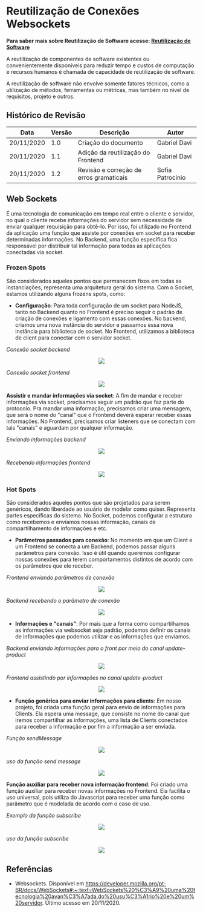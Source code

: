 # Reutilização de Conexões Websockets
**Para saber mais sobre Reutilização de Software acesse: [Reutilização de Software](Architecture/EstudoDirigido/reutilizacao.md)**

A reutilização de componentes de software existentes ou convenientemente disponíveis para reduzir tempo e custos de computação e recursos humanos é chamada de capacidade de reutilização de software.

A reutilização de software não envolve somente fatores técnicos, como a utilização de métodos, ferramentas ou métricas, mas também no nível de requisitos, projeto e outros.

## Histórico de Revisão

| Data       | Versão | Descrição                          | Autor        |
| ---------- | ------ | ---------------------------------- | ------------ |
| 20/11/2020 | 1.0    | Criação do documento               | Gabriel Davi |
| 20/11/2020 | 1.1    | Adição da reutilização do Frontend | Gabriel Davi |
| 20/11/2020 | 1.2    | Revisão e correção de erros gramaticais | Sofia Patrocínio |


## Web Sockets

É uma tecnologia de comunicação em tempo real entre o cliente e servidor, no qual o cliente recebe informações do servidor sem necessidade de enviar qualquer requisição para obtê-lo.
Por isso, foi utilizado no Frontend da aplicação uma função que assiste por conexões em socket para receber determinadas informações. No Backend, uma função específica fica responsável por distribuir tal informação para todas as aplicações conectadas via socket.

### Frozen Spots

São considerados aqueles pontos que permanecem fixos em todas as instanciações, representa uma arquitetura geral do sistema. Com o Socket, estamos utilizando alguns frozens spots, como:

- **Configuração**: Para toda configuração de um socket para NodeJS, tanto no Backend quanto no Frontend é preciso seguir o padrão de criação de conexões e ligamento com essas conexões. No backend, criamos uma nova instância do servidor e passamos essa nova instância para biblioteca de socket. No Frontend, utilizamos a biblioteca de client para conectar com o servidor socket.

_Conexão socket backend_

<p align="center">
<img src="https://unbarqdsw.github.io/2020.1_G12_Stock/assets/architecture/backend/configuracao-socket.png" class="codes-prints" />
</p>

_Conexão socket frontend_

<p align="center">
<img src="https://unbarqdsw.github.io/2020.1_G12_Stock/assets/architecture/frontend/configuracao-web-socket.png" class="codes-prints" />
</p>

**Assistir e mandar informações via socket**: A fim de mandar e receber informações via socket, precisamos seguir um padrão que faz parte do protocolo. Pra mandar uma informação, precisamos criar uma mensagem, que será o nome do "canal" que o Frontend deverá esperar receber essas informações. No Frontend, precisamos criar listeners que se conectam com tais "canais" e aguardam por qualquer informação.

_Enviando informações backend_

<p align="center">
  <img src="https://unbarqdsw.github.io/2020.1_G12_Stock/assets/architecture/backend/send-message.png" class="codes-prints" />
</p>

_Recebendo informações frontend_

<p align="center">
  <img src="https://unbarqdsw.github.io/2020.1_G12_Stock/assets/architecture/frontend/sendMessage-front.png" class="codes-prints" />
</p>

### Hot Spots

São considerados aqueles pontos que são projetados para serem genéricos, dando liberdade ao usuário de modelar como quiser. Representa partes específicas do sistema. No Socket, podemos configurar a estrutura como recebemos e enviamos nossas informação, canais de compartilhamento de informações e etc.

- **Parâmetros passados para conexão**: No momento em que um Client e um Frontend se conecta a um Backend, podemos passar alguns parâmetros para conexão. Isso é útil quando queremos configurar nossas conexões para terem comportamentos distintos de acordo com os parâmetros que ele receber.

_Frontend enviando parâmetros de conexão_

<p align="center">
  <img src="https://unbarqdsw.github.io/2020.1_G12_Stock/assets/architecture/frontend/conexão-socket-front.png" class="codes-prints" />
</p>

_Backend recebendo o parâmetro de conexão_

<p align="center">
  <img src="https://unbarqdsw.github.io/2020.1_G12_Stock/assets/architecture/frontend/parametros-socket.png" class="codes-prints" />
</p>

- **Informações e "canais"**: Por mais que a forma como compartilhamos as informações via websocket seja padrão, podemos definir os canais de informações que podemos utilizar e as informações que enviamos.

_Backend enviando informações para o front por meio do canal update-product_

<p align="center">
  <img src="https://unbarqdsw.github.io/2020.1_G12_Stock/assets/architecture/frontend/canal-back.png" class="codes-prints" />
</p>

_Frontend assistindo por informações no canal update-product_

<p align="center">
  <img src="https://unbarqdsw.github.io/2020.1_G12_Stock/assets/architecture/frontend/canal-front.png" class="codes-prints" />
</p>

- **Função genérica para enviar informações para clients**: Em nosso projeto, foi criada uma função geral para envio de informações para Clients. Ela espera uma message, que consiste no nome do canal que iremos compartilhar as informações, uma lista de Clients conectados para receber a informação e por fim a informação a ser enviada.

_Função sendMessage_

<p align="center">
  <img src="https://unbarqdsw.github.io/2020.1_G12_Stock/assets/architecture/frontend/sendMessage.png" class="codes-prints" />
</p>

_uso da função send message_

<p align="center">
  <img src="https://unbarqdsw.github.io/2020.1_G12_Stock/assets/architecture/frontend/canal-back.png" class="codes-prints" />
</p>

**Função auxiliar para receber nova informação frontend**: Foi criado uma função auxiliar para receber novas informações no Frontend. Ela facilita o uso universal, pois utiliza do Javascript para receber uma função como parâmetro que é modelada de acordo com o caso de uso.

_Exemplo da função subscribe_

<p align="center">
  <img src="https://unbarqdsw.github.io/2020.1_G12_Stock/assets/architecture/frontend/subcribe.png" class="codes-prints" />
</p>

_uso da função subscribe_

<p align="center">
  <img src="https://unbarqdsw.github.io/2020.1_G12_Stock/assets/architecture/frontend/subscribeUso.png" class="codes-prints" />
</p>

## Referências

- Websockets. Disponível em <https://developer.mozilla.org/pt-BR/docs/WebSockets#:~:text=WebSockets%20%C3%A9%20uma%20tecnologia%20avan%C3%A7ada,do%20usu%C3%A1rio%20e%20um%20servidor>. Último acesso em 20/11/2020.
